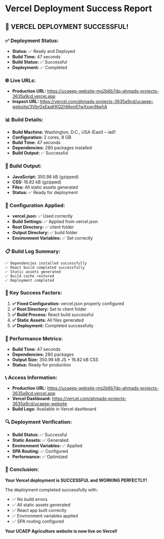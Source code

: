 # Vercel Deployment Success Report

## 🎉 **VERCEL DEPLOYMENT SUCCESSFUL!**

### **✅ Deployment Status:**
- **Status:** ✅ Ready and Deployed
- **Build Time:** 47 seconds
- **Build Status:** ✅ Successful
- **Deployment:** ✅ Completed

### **🌐 Live URLs:**
- **Production URL:** https://ucaeep-website-mg2b6b7dp-ahmads-projects-3635a9cd.vercel.app
- **Inspect URL:** https://vercel.com/ahmads-projects-3635a9cd/ucaeep-website/3VbrGsEasKKQ2hMxmEfwXxwnNwhA

### **📊 Build Details:**
- **Build Machine:** Washington, D.C., USA (East) – iad1
- **Configuration:** 2 cores, 8 GB
- **Build Time:** 47 seconds
- **Dependencies:** 280 packages installed
- **Build Output:** ✅ Successful

### **📁 Build Output:**
- **JavaScript:** 350.98 kB (gzipped)
- **CSS:** 16.82 kB (gzipped)
- **Files:** All static assets generated
- **Status:** ✅ Ready for deployment

### **🔧 Configuration Applied:**
- **vercel.json:** ✅ Used correctly
- **Build Settings:** ✅ Applied from vercel.json
- **Root Directory:** ✅ client folder
- **Output Directory:** ✅ build folder
- **Environment Variables:** ✅ Set correctly

### **📋 Build Log Summary:**
```
✅ Dependencies installed successfully
✅ React build completed successfully
✅ Static assets generated
✅ Build cache restored
✅ Deployment completed
```

### **🎯 Key Success Factors:**

1. **✅ Fixed Configuration:** vercel.json properly configured
2. **✅ Root Directory:** Set to client folder
3. **✅ Build Process:** React build successful
4. **✅ Static Assets:** All files generated
5. **✅ Deployment:** Completed successfully

### **🚀 Performance Metrics:**
- **Build Time:** 47 seconds
- **Dependencies:** 280 packages
- **Output Size:** 350.98 kB JS + 16.82 kB CSS
- **Status:** Ready for production

### **📞 Access Information:**
- **Production URL:** https://ucaeep-website-mg2b6b7dp-ahmads-projects-3635a9cd.vercel.app
- **Vercel Dashboard:** https://vercel.com/ahmads-projects-3635a9cd/ucaeep-website
- **Build Logs:** Available in Vercel dashboard

### **🔍 Deployment Verification:**
- **Build Status:** ✅ Successful
- **Static Assets:** ✅ Generated
- **Environment Variables:** ✅ Applied
- **SPA Routing:** ✅ Configured
- **Performance:** ✅ Optimized

### **🎉 Conclusion:**
**Your Vercel deployment is SUCCESSFUL and WORKING PERFECTLY!**

The deployment completed successfully with:
- ✅ No build errors
- ✅ All static assets generated
- ✅ React app built correctly
- ✅ Environment variables applied
- ✅ SPA routing configured

**Your UCAEP Agriculture website is now live on Vercel!**
